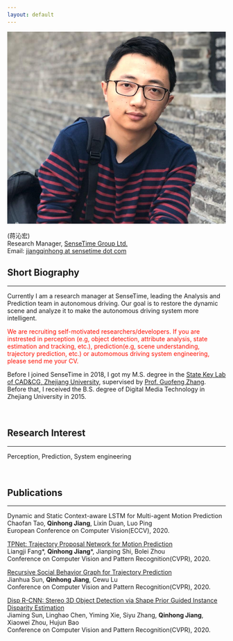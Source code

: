 ```yaml
---
layout: default
---
```


<img class="profile-picture" src="bio.jpg">

(蒋沁宏)  
Research Manager, [SenseTime Group Ltd.](https://www.sensetime.com/en/)  
Email: [jiangqinhong at sensetime dot com]()
<br/>

## Short Biography
---  
Currently I am a research manager at SenseTime, leading the Analysis and Prediction team in autonomous driving. Our goal is to restore the dynamic scene and analyze it to make the autonomous driving system more intelligent. 

<font color="#ff0f00">We are recruiting self-motivated researchers/developers. If you are instrested in perception (e.g, object detection, attribute analysis, state estimation and tracking, etc.), prediction(e.g, scene understanding, trajectory prediction, etc.) or automomous driving system engineering, please send me your CV. </font>  

Before I joined SenseTime in 2018, I got my M.S. degree in the [State Key Lab of CAD&CG, Zhejiang University](http://www.cad.zju.edu.cn/english.html), supervised by [Prof. Guofeng Zhang](http://www.cad.zju.edu.cn/home/gfzhang/). Before that, I received the B.S. degree of Digital Media Technology in Zhejiang University in 2015.
<br/>
<br/>
<br/>

## Research Interest 
---
Perception, Prediction, System engineering
<br/>
<br/>
<br/>


## Publications
---  
Dynamic and Static Context-aware LSTM for Multi-agent Motion Prediction  
Chaofan Tao, **Qinhong Jiang**, Lixin Duan, Luo Ping    
European Conference on Computer Vision(ECCV), 2020.

[TPNet: Trajectory Proposal Network for Motion Prediction](https://arxiv.org/abs/2004.12255)  
Liangji Fang\*, **Qinhong Jiang**\*, Jianping Shi, Bolei Zhou  
Conference on Computer Vision and Pattern Recognition(CVPR), 2020.

[Recursive Social Behavior Graph for Trajectory Prediction](https://arxiv.org/abs/2004.10402)  
Jianhua Sun, **Qinhong Jiang**, Cewu Lu  
Conference on Computer Vision and Pattern Recognition(CVPR), 2020.

[Disp R-CNN: Stereo 3D Object Detection via Shape Prior Guided Instance Disparity Estimation](https://arxiv.org/abs/2004.03572)  
Jiaming Sun, Linghao Chen, Yiming Xie, Siyu Zhang, **Qinhong Jiang**, Xiaowei Zhou, Hujun Bao   
Conference on Computer Vision and Pattern Recognition(CVPR), 2020.
<br/>
<br/>
<br/>
<br/>
<br/>
<br/>
<br/>
<br/>
<br/>
<br/>
<br/>
<br/>
<br/>
<br/>
<br/>
